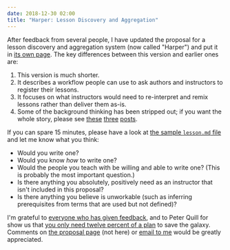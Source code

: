 ```yaml
---
date: 2018-12-30 02:00
title: "Harper: Lesson Discovery and Aggregation"
---
```


After feedback from several people,
I have updated the proposal for a lesson discovery and aggregation system
(now called "Harper")
and put it in [its own page]({{site.github.url}}/harper/).
The key differences between this version and earlier ones are:

1.  This version is much shorter.
1.  It describes a workflow people can use to ask authors and instructors to register their lessons.
1.  It focuses on what instructors would need to re-interpret and remix lessons
    rather than deliver them as-is.
1.  Some of the background thinking has been stripped out;
    if you want the whole story,
    please see [these][twelve-percent] [three][thirteen-percent] [posts][fourteen-percent].

If you can spare 15 minutes,
please have a look at [the sample `lesson.md` file]({{site.github.url}}/harper/#s:proposal)
and let me know what you think:

-   Would you write one?
-   Would you know *how* to write one?
-   Would the people you teach with be willing and able to write one?
    (This is probably the most important question.)
-   Is there anything you absolutely, positively need as an instructor that isn't included in this proposal?
-   Is there anything you believe is unworkable (such as inferring prerequisites from terms that are used but not defined)?

I'm grateful to [everyone who has given feedback]({{site.github.url}}/harper/#s:acknowledgments),
and to Peter Quill for show us that
[you only need twelve percent of a plan][guardians-video] to save the galaxy.
Comments on [the proposal page]({{site.github.url}}/harper) (not here)
or [email to me](mailto:gvwilson@third-bit.com) would be greatly appreciated.

[guardians-video]: https://www.youtube.com/watch?v=XC8qrH3Zwog
[twelve-percent]: {{site.github.url}}/2018/12/12/twelve-percent.html
[thirteen-percent]: {{site.github.url}}/2018/12/17/thirteen-percent.html
[fourteen-percent]: {{site.github.url}}/2018/12/19/fourteen-percent.html
